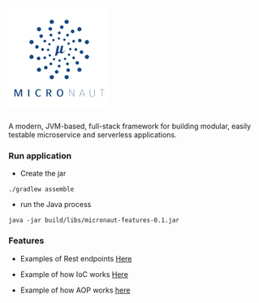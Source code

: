 
# ![My image](src/main/resources/img/logo.png)

A modern, JVM-based, full-stack framework for building modular, easily testable microservice and serverless applications.

### Run application

* Create the jar

```
./gradlew assemble
```

* run the Java process 
```
java -jar build/libs/micronaut-features-0.1.jar
```

### Features

* Examples of Rest endpoints [Here](src/main/java/micronaut/features/resources/FeatureController.java)

* Example of how IoC works [Here](src/main/java/micronaut/features/model)

* Example of how AOP works [here](src/main/java/micronaut/features/aop/NotNullInterceptor.java)